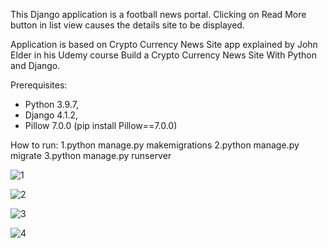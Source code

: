This Django application is a football news portal. Clicking on Read More button in list view causes the details site to be displayed.

Application is based on Crypto Currency News Site app explained by John Elder in his Udemy course Build a Crypto Currency News Site With Python and Django.

Prerequisites:

- Python 3.9.7,
- Django 4.1.2,
- Pillow 7.0.0 (pip install Pillow==7.0.0)

How to run: 1.python manage.py makemigrations 2.python manage.py migrate 3.python manage.py runserver








![1](https://user-images.githubusercontent.com/89083426/224526928-2f65e830-449b-4564-9f1d-45374e06095e.jpg)










![2](https://user-images.githubusercontent.com/89083426/224526930-ced86e78-9f69-419f-973e-59edfb3afb14.jpg)








![3](https://user-images.githubusercontent.com/89083426/224526933-80029edd-aae1-4af7-b798-e96857cffa70.jpg)









![4](https://user-images.githubusercontent.com/89083426/224527018-1b437b5b-a3d4-4ea3-ae72-379aa3165677.jpg)













